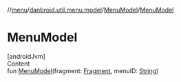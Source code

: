 //[menu](../../index.md)/[danbroid.util.menu.model](../index.md)/[MenuModel](index.md)/[MenuModel](-menu-model.md)



# MenuModel  
[androidJvm]  
Content  
fun [MenuModel](-menu-model.md)(fragment: [Fragment](https://developer.android.com/reference/kotlin/androidx/fragment/app/Fragment.html), menuID: [String](https://kotlinlang.org/api/latest/jvm/stdlib/kotlin/-string/index.html))  



